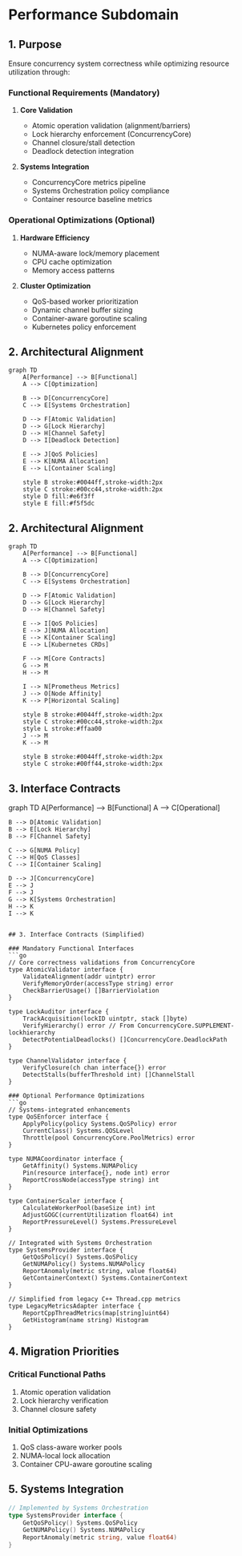 # Performance Subdomain

## 1. Purpose
Ensure concurrency system correctness while optimizing resource utilization through:

### Functional Requirements (Mandatory)
1. **Core Validation**
   - Atomic operation validation (alignment/barriers)
   - Lock hierarchy enforcement (ConcurrencyCore)
   - Channel closure/stall detection
   - Deadlock detection integration
   
2. **Systems Integration**
   - ConcurrencyCore metrics pipeline
   - Systems Orchestration policy compliance
   - Container resource baseline metrics

### Operational Optimizations (Optional)
1. **Hardware Efficiency**
   - NUMA-aware lock/memory placement
   - CPU cache optimization
   - Memory access patterns

2. **Cluster Optimization** 
   - QoS-based worker prioritization
   - Dynamic channel buffer sizing
   - Container-aware goroutine scaling
   - Kubernetes policy enforcement

## 2. Architectural Alignment
```mermaid
graph TD
    A[Performance] --> B[Functional]
    A --> C[Optimization]
    
    B --> D[ConcurrencyCore]
    C --> E[Systems Orchestration]
    
    D --> F[Atomic Validation]
    D --> G[Lock Hierarchy]
    D --> H[Channel Safety]
    D --> I[Deadlock Detection]
    
    E --> J[QoS Policies]
    E --> K[NUMA Allocation]
    E --> L[Container Scaling]
    
    style B stroke:#0044ff,stroke-width:2px
    style C stroke:#00cc44,stroke-width:2px
    style D fill:#e6f3ff
    style E fill:#f5f5dc
```

## 2. Architectural Alignment
```mermaid
graph TD
    A[Performance] --> B[Functional]
    A --> C[Optimization]
    
    B --> D[ConcurrencyCore]
    C --> E[Systems Orchestration]
    
    D --> F[Atomic Validation]
    D --> G[Lock Hierarchy]
    D --> H[Channel Safety]
    
    E --> I[QoS Policies]
    E --> J[NUMA Allocation]
    E --> K[Container Scaling]
    E --> L[Kubernetes CRDs]
    
    F --> M[Core Contracts]
    G --> M
    H --> M
    
    I --> N[Prometheus Metrics]
    J --> O[Node Affinity]
    K --> P[Horizontal Scaling]
    
    style B stroke:#0044ff,stroke-width:2px
    style C stroke:#00cc44,stroke-width:2px
    style L stroke:#ffaa00
    J --> M
    K --> M
    
    style B stroke:#0044ff,stroke-width:2px
    style C stroke:#00ff44,stroke-width:2px
```

## 3. Interface Contracts
graph TD
    A[Performance] --> B[Functional]
    A --> C[Operational]
    
    B --> D[Atomic Validation]
    B --> E[Lock Hierarchy]
    B --> F[Channel Safety]
    
    C --> G[NUMA Policy]
    C --> H[QoS Classes]
    C --> I[Container Scaling]
    
    D --> J[ConcurrencyCore]
    E --> J
    F --> J
    G --> K[Systems Orchestration]
    H --> K
    I --> K
```

## 3. Interface Contracts (Simplified)

### Mandatory Functional Interfaces
```go
// Core correctness validations from ConcurrencyCore
type AtomicValidator interface {
    ValidateAlignment(addr uintptr) error 
    VerifyMemoryOrder(accessType string) error
    CheckBarrierUsage() []BarrierViolation
}

type LockAuditor interface {
    TrackAcquisition(lockID uintptr, stack []byte)
    VerifyHierarchy() error // From ConcurrencyCore.SUPPLEMENT-lockhierarchy
    DetectPotentialDeadlocks() []ConcurrencyCore.DeadlockPath
}

type ChannelValidator interface {
    VerifyClosure(ch chan interface{}) error
    DetectStalls(bufferThreshold int) []ChannelStall
}

### Optional Performance Optimizations  
```go
// Systems-integrated enhancements
type QoSEnforcer interface {
    ApplyPolicy(policy Systems.QoSPolicy) error
    CurrentClass() Systems.QOSLevel
    Throttle(pool ConcurrencyCore.PoolMetrics) error
}

type NUMACoordinator interface {
    GetAffinity() Systems.NUMAPolicy
    Pin(resource interface{}, node int) error
    ReportCrossNode(accessType string) int
}

type ContainerScaler interface {
    CalculateWorkerPool(baseSize int) int
    AdjustGOGC(currentUtilization float64) int
    ReportPressureLevel() Systems.PressureLevel
}

// Integrated with Systems Orchestration
type SystemsProvider interface {
    GetQoSPolicy() Systems.QoSPolicy
    GetNUMAPolicy() Systems.NUMAPolicy
    ReportAnomaly(metric string, value float64)
    GetContainerContext() Systems.ContainerContext
}

// Simplified from legacy C++ Thread.cpp metrics
type LegacyMetricsAdapter interface {
    ReportCppThreadMetrics(map[string]uint64)
    GetHistogram(name string) Histogram
}
```

## 4. Migration Priorities

### Critical Functional Paths
1. Atomic operation validation
2. Lock hierarchy verification
3. Channel closure safety

### Initial Optimizations
1. QoS class-aware worker pools
2. NUMA-local lock allocation
3. Container CPU-aware goroutine scaling

## 5. Systems Integration

```go
// Implemented by Systems Orchestration
type SystemsProvider interface {
    GetQoSPolicy() Systems.QoSPolicy
    GetNUMAPolicy() Systems.NUMAPolicy
    ReportAnomaly(metric string, value float64)
}
```
